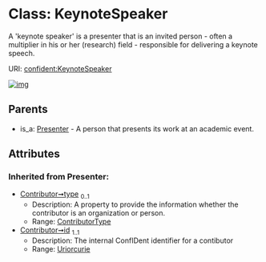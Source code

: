 
# Class: KeynoteSpeaker


A 'keynote speaker' is a presenter that is an invited person - often a multiplier in his or her (research) field - responsible for delivering a keynote speech.

URI: [confident:KeynoteSpeaker](https://raw.githubusercontent.com/TIBHannover/ConfIDent_schema/main/src/linkml/confident_schema.yaml#KeynoteSpeaker)


[![img](https://yuml.me/diagram/nofunky;dir:TB/class/[Presenter],[Presenter]^-[KeynoteSpeaker&#124;type(i):ContributorType%20%3F;id(i):uriorcurie;name(i):string%20%3F],[ExternalIdentifier])](https://yuml.me/diagram/nofunky;dir:TB/class/[Presenter],[Presenter]^-[KeynoteSpeaker&#124;type(i):ContributorType%20%3F;id(i):uriorcurie;name(i):string%20%3F],[ExternalIdentifier])

## Parents

 *  is_a: [Presenter](Presenter.md) - A person that presents its work at an academic event.

## Attributes


### Inherited from Presenter:

 * [Contributor➞type](Contributor_type.md)  <sub>0..1</sub>
     * Description: A property to provide the information whether the contributor is an organization or person.
     * Range: [ContributorType](ContributorType.md)
 * [Contributor➞id](Contributor_id.md)  <sub>1..1</sub>
     * Description: The internal ConfIDent identifier for a contibutor
     * Range: [Uriorcurie](types/Uriorcurie.md)
